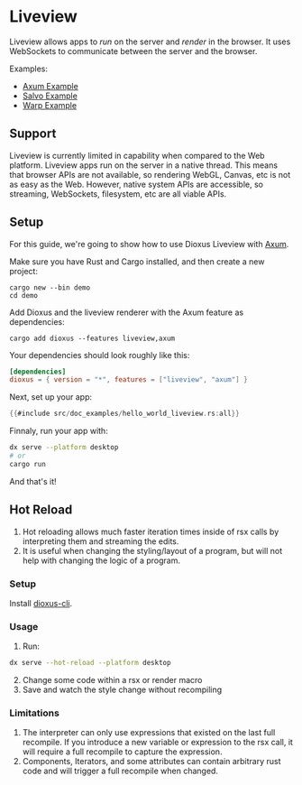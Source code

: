 # Liveview

Liveview allows apps to *run* on the server and *render* in the browser. It uses WebSockets to communicate between the server and the browser.

Examples:
- [Axum Example](https://github.com/DioxusLabs/dioxus/tree/master/packages/liveview/examples/axum.rs)
- [Salvo Example](https://github.com/DioxusLabs/dioxus/tree/master/packages/liveview/examples/salvo.rs)
- [Warp Example](https://github.com/DioxusLabs/dioxus/tree/master/packages/liveview/examples/warp.rs)


## Support

Liveview is currently limited in capability when compared to the Web platform. Liveview apps run on the server in a native thread. This means that browser APIs are not available, so rendering WebGL, Canvas, etc is not as easy as the Web. However, native system APIs are accessible, so streaming, WebSockets, filesystem, etc are all viable APIs.


## Setup

For this guide, we're going to show how to use Dioxus Liveview with [Axum](https://docs.rs/axum/latest/axum/).

Make sure you have Rust and Cargo installed, and then create a new project:

```shell
cargo new --bin demo
cd demo
```

Add Dioxus and the liveview renderer with the Axum feature as dependencies:

```shell
cargo add dioxus --features liveview,axum
```

Your dependencies should look roughly like this:

```toml
[dependencies]
dioxus = { version = "*", features = ["liveview", "axum"] }
```

Next, set up your app:

```rust
{{#include src/doc_examples/hello_world_liveview.rs:all}}
```

Finnaly, run your app with:

```sh
dx serve --platform desktop
# or
cargo run
```

And that's it!


## Hot Reload

1. Hot reloading allows much faster iteration times inside of rsx calls by interpreting them and streaming the edits.
2. It is useful when changing the styling/layout of a program, but will not help with changing the logic of a program.

### Setup

Install [dioxus-cli](https://github.com/DioxusLabs/dioxus/tree/master/packages/cli).

### Usage

1. Run:

```bash
dx serve --hot-reload --platform desktop
```

2. Change some code within a rsx or render macro
3. Save and watch the style change without recompiling

### Limitations

1. The interpreter can only use expressions that existed on the last full recompile. If you introduce a new variable or expression to the rsx call, it will require a full recompile to capture the expression.
2. Components, Iterators, and some attributes can contain arbitrary rust code and will trigger a full recompile when changed.
